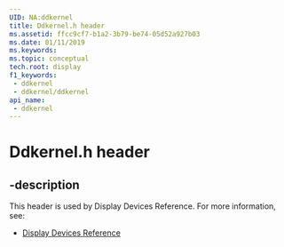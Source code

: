 ```yaml
---
UID: NA:ddkernel
title: Ddkernel.h header
ms.assetid: ffcc9cf7-b1a2-3b79-be74-05d52a927b03
ms.date: 01/11/2019
ms.keywords: 
ms.topic: conceptual
tech.root: display
f1_keywords:
 - ddkernel
 - ddkernel/ddkernel
api_name:
 - ddkernel
---
```


# Ddkernel.h header


## -description

This header is used by Display Devices Reference. For more information, see:

- [Display Devices Reference](../_display/index.md)

